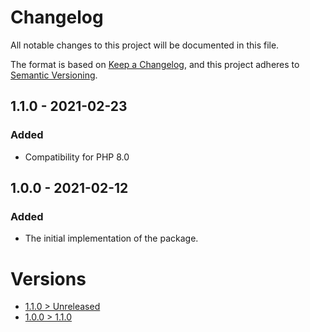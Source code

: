 # Changelog
All notable changes to this project will be documented in this file.

The format is based on [Keep a Changelog](https://keepachangelog.com/en/1.0.0/),
and this project adheres to [Semantic Versioning](https://semver.org/spec/v2.0.0.html).

## 1.1.0 - 2021-02-23
### Added
- Compatibility for PHP 8.0

## 1.0.0 - 2021-02-12
### Added
- The initial implementation of the package.

# Versions
- [1.1.0 > Unreleased](https://github.com/grizz-it/exportable/compare/1.1.0...HEAD)
- [1.0.0 > 1.1.0](https://github.com/grizz-it/exportable/compare/1.0.0...1.1.0)